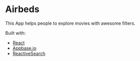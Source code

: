 # Airbeds

This App helps people to explore movies with awesome filters.

Built with:

* [React](https://reactjs.org/)
* [Appbase.io](https://appbase.io/)
* [ReactiveSearch](https://opensource.appbase.io/reactivesearch/)
